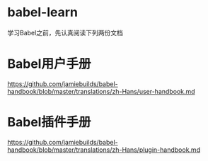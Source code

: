 # babel-learn

学习Babel之前，先认真阅读下列两份文档

# Babel用户手册

https://github.com/jamiebuilds/babel-handbook/blob/master/translations/zh-Hans/user-handbook.md

# Babel插件手册

https://github.com/jamiebuilds/babel-handbook/blob/master/translations/zh-Hans/plugin-handbook.md
